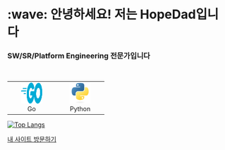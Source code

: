 <h1 align="left" id="HopeDad-title">:wave: 안녕하세요! 저는 HopeDad입니다</h1>
<h3 align="left">SW/SR/Platform Engineering 전문가입니다</h3>

<br>

<table>
  <tr>
    <td align="center" width="96">
      <a href="#HopeDad-tech">
        <img src="./img/go-flat.svg" width="48" height="48" alt="Golang" />
      </a>
      <br>Go
    </td>
    <td align="center" width="96">
      <a href="#HopeDad-tech">
        <img src="./img/python-original.svg" width="48" height="48" alt="Python" />
      </a>
      <br>Python
    </td>
    <!-- 다른 기술 아이콘 및 설명 추가 -->
  </tr>
</table>

[![Top Langs](https://github-readme-stats.vercel.app/api/top-langs/?username=HopeDad)](https://github.com/anuraghazra/github-readme-stats)

[내 사이트 방문하기](https://github.com/HopeDad)
